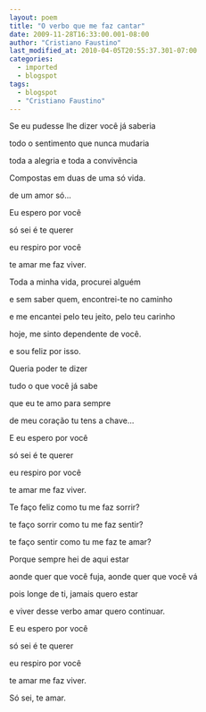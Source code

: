 ```yaml
---
layout: poem
title: "O verbo que me faz cantar"
date: 2009-11-28T16:33:00.001-08:00
author: "Cristiano Faustino"
last_modified_at: 2010-04-05T20:55:37.301-07:00
categories:
  - imported
  - blogspot
tags:
  - blogspot
  - "Cristiano Faustino"
---
```


Se eu pudesse lhe dizer você já saberia

todo o sentimento que nunca mudaria

toda a alegria e toda a convivência

Compostas em duas de uma só vida.

de um amor só...

Eu espero por você

só sei é te querer

eu respiro por você

te amar me faz viver.

Toda a minha vida, procurei alguém

e sem saber quem, encontrei-te no caminho

e me encantei pelo teu jeito, pelo teu carinho

hoje, me sinto dependente de você.

e sou feliz por isso.

Queria poder te dizer

tudo o que você já sabe

que eu te amo para sempre

de meu coração tu tens a chave...

E eu espero por você

só sei é te querer

eu respiro por você

te amar me faz viver.

Te faço feliz como tu me faz sorrir?

te faço sorrir como tu me faz sentir?

te faço sentir como tu me faz te amar?

Porque sempre hei de aqui estar

aonde quer que você fuja, aonde quer que você vá

pois longe de ti, jamais quero estar

e viver desse verbo amar quero continuar.

E eu espero por você

só sei é te querer

eu respiro por você

te amar me faz viver.

Só sei, te amar.